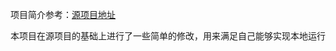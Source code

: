 项目简介参考：[源项目地址](https://github.com/EvilCult/iptv-m3u-maker.git)

本项目在源项目的基础上进行了一些简单的修改，用来满足自己能够实现本地运行